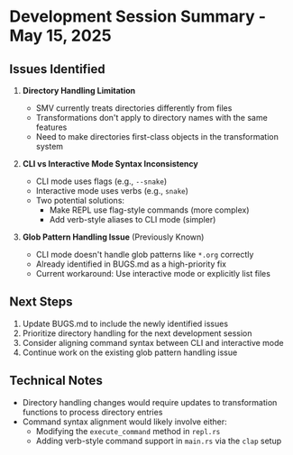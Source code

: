 # Development Session Summary - May 15, 2025

## Issues Identified

1. **Directory Handling Limitation**
   - SMV currently treats directories differently from files
   - Transformations don't apply to directory names with the same features
   - Need to make directories first-class objects in the transformation system

2. **CLI vs Interactive Mode Syntax Inconsistency**
   - CLI mode uses flags (e.g., `--snake`)
   - Interactive mode uses verbs (e.g., `snake`)
   - Two potential solutions:
     - Make REPL use flag-style commands (more complex)
     - Add verb-style aliases to CLI mode (simpler)

3. **Glob Pattern Handling Issue** (Previously Known)
   - CLI mode doesn't handle glob patterns like `*.org` correctly
   - Already identified in BUGS.md as a high-priority fix
   - Current workaround: Use interactive mode or explicitly list files

## Next Steps

1. Update BUGS.md to include the newly identified issues
2. Prioritize directory handling for the next development session
3. Consider aligning command syntax between CLI and interactive mode
4. Continue work on the existing glob pattern handling issue

## Technical Notes

- Directory handling changes would require updates to transformation functions to process directory entries
- Command syntax alignment would likely involve either:
  - Modifying the `execute_command` method in `repl.rs`
  - Adding verb-style command support in `main.rs` via the `clap` setup